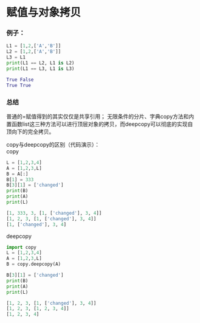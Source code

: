 # 赋值与对象拷贝 
###  例子： 
```python 
L1 = [1,2,['A','B']]
L2 = [1,2,['A','B']]
L3 = L1
print(L1 == L2, L1 is L2)
print(L1 == L3, L1 is L3)

True False
True True
``` 
### 总结  
普通的=赋值得到的其实仅仅是共享引用；
无限条件的分片、字典copy方法和内置函数list这三种方法可以进行顶层对象的拷贝，而deepcopy可以彻底的实现自顶向下的完全拷贝。  

copy与deepcopy的区别（代码演示）：  
copy  
```python 
L = [1,2,3,4]
A = [1,2,3,L]
B = A[:]
B[1] = 333
B[3][1] = ['changed']
print(B)
print(A)
print(L)

[1, 333, 3, [1, ['changed'], 3, 4]]
[1, 2, 3, [1, ['changed'], 3, 4]]
[1, ['changed'], 3, 4]
``` 
deepcopy 
```python 
import copy
L = [1,2,3,4]
A = [1,2,3,L]
B = copy.deepcopy(A)

B[3][1] = ['changed']
print(B)
print(A)
print(L)

[1, 2, 3, [1, ['changed'], 3, 4]]
[1, 2, 3, [1, 2, 3, 4]]
[1, 2, 3, 4]
```
